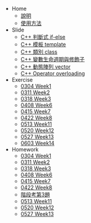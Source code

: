 <!-- docs/_sidebar.md -->

* Home
    * [說明](home.md)
    * [使用方法](tutorial.md)
* Slide
    * [C++ 判斷式 if-else](slide/if_else.md)
    * [C++ 模板 template](slide/template.md)
    * [C++ 類別 class](slide/class.md)
    * [C++ 變數生命週期與修飾子](slide/var_and_modifier.md)
    * [C++ 動態陣列 vector](slide/vector.md)
    * [C++ Operator overloading](slide/operator_overloading.md)
* Exercise
    * [0304 Week1](exercise/w1.md)
    * [0311 Week2](exercise/w2.md)
    * [0318 Week3](exercise/w3.md)
    * [0408 Week6](exercise/w6.md)
    * [0415 Week7](exercise/w7.md)
    * [0422 Week8](exercise/w8.md)
    * [0513 Week11](exercise/w11.md)
    * [0520 Week12](exercise/w12.md)
    * [0527 Week13](exercise/w13.md)
    * [0603 Week14](exercise/w14.md)
* Homework
    * [0304 Week1](homework/w1.md)
    * [0311 Week2](homework/w2.md)
    * [0318 Week3](homework/w3.md)
    * [0408 Week6](homework/w6.md)
    * [0415 Week7](homework/w7.md)
    * [0422 Week8](homework/w8.md)
    * [階段考第3題](homework/2023-C-1st-exam-pC.md)
    * [0513 Week11](homework/w11.md)
    * [0520 Week12](homework/w12.md)
    * [0527 Week13](homework/w13.md)


        
